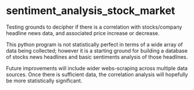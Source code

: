 # sentiment_analysis_stock_market
Testing grounds to decipher if there is a correlation with stocks/company headline news data, and associated price increase or decrease. 

This python program is not statistically perfect in terms of a wide array of data being collected; however it is a starting ground for building a database of stocks news headlines and basic sentiments analysis of those headlines. 

Future improvements will include wider webs-scraping across multiple data sources. Once there is sufficient data, the correlation analysis will hopefully be more statistically significant. 
